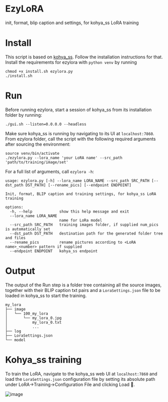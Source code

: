 # EzyLoRA
init, format, blip caption and settings, for kohya_ss LoRA training

# Install 
This script is based on [kohya_ss](https://github.com/bmaltais/kohya_ss). Follow the installation instructions for that.
Install the requirements for ezylora with `python venv` by running
```
chmod +x install.sh ezylora.py
./install.sh
```

# Run
Before running ezylora, start a session of kohya_ss from its installation folder by running:
```
./gui.sh --listen=0.0.0.0 --headless
```
Make sure kohya_ss is running by navigating to its UI at `localhost:7860`. 
From ezylora folder, call the script with the following required arguments after sourcing the environment:
```
source venv/bin/activate
./ezylora.py --lora_name 'your LoRA name' --src_path 'path/to/training/image/set'
```
For a full list of arguments, call `ezylora -h`:

```
usage: ezylora.py [-h] --lora_name LORA_NAME --src_path SRC_PATH [--dst_path DST_PATH] [--rename_pics] [--endpoint ENDPOINT]

Init, format, BLIP caption and training settings, for kohya_ss LoRA training

options:
  -h, --help            show this help message and exit
  --lora_name LORA_NAME
                        name for LoRa model
  --src_path SRC_PATH   training images folder, if supplied num_pics is automatically set
  --dst_path DST_PATH   destination path for the generated folder tree and files
  --rename_pics         rename pictures according to <LoRA name>_<number> pattern if supplied
  --endpoint ENDPOINT   kohya_ss endpoint
  ```

# Output
The output of the Run step is a folder tree containing all the source images, together with their BLIP caption txt pairs and a `LoraSettings.json` file to be loaded in kohya_ss to start the training.
```
my_lora
├── image
│   └── 100_my_lora
│       └── my_lora_0.jpg
│           my_lora_0.txt
│           ...
├── log
├── LoraSettings.json
└── model
```

# Kohya_ss training
To train the LoRA, navigate to the kohya_ss web UI at `localhost:7860` and load the `LoraSettings.json` configuration file by setting its absolute path under LoRA->Training->Configuration File and clicking Load 💾.

![image](https://github.com/ceccott/ezylora/assets/5775579/32d8ed1c-7bbd-484c-9a01-7e205edb5bd6)
